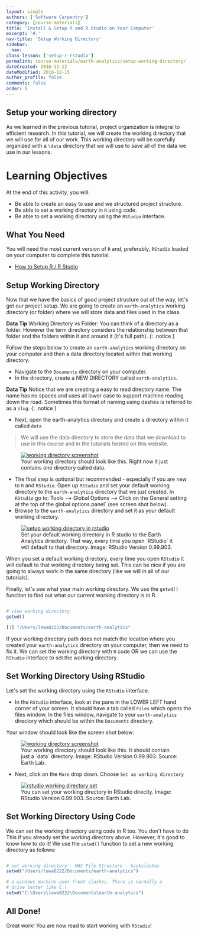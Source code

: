 ```yaml
---
layout: single
authors: ['Software Carpentry']
category: [course-materials]
title: 'Install & Setup R and R Studio on Your Computer'
excerpt: '#.'
nav-title: 'Setup Working Directory'
sidebar:
  nav:
class-lesson: ['setup-r-rstudio']
permalink: course-materials/earth-analytics/setup-working-directory/
dateCreated: 2016-12-12
dateModified: 2016-12-15
author_profile: false
comments: false
order: 5
---
```



## Setup your working directory

As we learned in the previous tutorial, project organization is integral to
efficient research. In this tutorial, we will create the working directory that
we will use for all of our work. This working directory will be carefully
organized with a `\data` directory that we will use to save all of the data we
use in our lessons.

<div class='notice--success' markdown="1">

# Learning Objectives
At the end of this activity, you will:

* Be able to create an easy to use and we structured project structure.
* Be able to set a working directory in `R` using code.
* Be able to set a working directory using the `RStudio` interface.

## What You Need

You will need the most current version of `R` and, preferably, `RStudio` loaded on
your computer to complete this tutorial.

* [How to Setup R / R Studio](/course-materials/earth-analytics/setup-r-rstudio/)

</div>


## Setup Working Directory

Now that we have the basics of good project structure out of the way, let's get
our project setup. We are going to create an `earth-analytics` working directory
(or folder) where we will store data and files used in the class.

<i class="fa fa-star"></i> **Data Tip** Working Directory vs Folder: You can think
of a directory as a folder. However the term directory considers the relationship
between that folder and the folders within it and around it (it's full path).
{: .notice }

Follow the steps below to create an `earth-analytics` working directory on your
computer and then a data directory located within that working directory.

* Navigate to the `Documents` directory on your computer.
* In the directory, create a NEW DIRECTORY called `earth-analytics`.

<i class="fa fa-star"></i> **Data Tip** Notice that we are creating a easy to
read directory name. The name has no spaces and uses all lower case to support
machine reading down the road. Sometimes this format of naming using dashes is
referred to as a `slug`.
{: .notice }

* Next, open the earth-analytics directory and create a directory within it
called `data`

> We will use the data directory to store the data that we download to use in
> this course and in the tutorials hosted on this website.



<figure>
	<a href="{{ site.url }}/images/course-materials/earth-analytics/setup-r-rstudio/working-dir-os.png">
	<img src="{{ site.url }}/images/course-materials/earth-analytics/setup-r-rstudio/working-dir-os.png" alt="working directory screenshot"></a>
	<figcaption> Your working directory should look like this. Right now it just
	contains one directory called data.
	</figcaption>
</figure>

* The final step is optional but recommended - especially if you are new to `R`
and `RStudio`. Open up `RStudio` and set your default working directory
to the `earth-analytics` directory that we just created. In `RStudio` go to:
Tools --> Global Options --> Click on the General setting at the top of the global
options panel` (see screen shot below).
* Browse to the `earth-analytics` directory and set it as your default working directory.

<figure>
	<a href="{{ site.url }}/images/course-materials/earth-analytics/setup-r-rstudio/r-studio-wd-setup.png">
	<img src="{{ site.url }}/images/course-materials/earth-analytics/setup-r-rstudio/r-studio-wd-setup.png" alt="setup working directory in rstudio"></a>
	<figcaption> Set your default working directory in R studio to the Earth Analytics
  directory. That way, every time you open `RStudio` it will default to that
  directory. Image: RStudio Version 0.99.903.
	</figcaption>
</figure>

When you set a default working directory, every time you open `RStudio` it will
default to that working directory being set. This can be nice if you are going
to always work in the same directory (like we will in all of our tutorials).

Finally, let's see what your main working directory. We use the  `getwd()` function
to find out what our current working directory is in R.


```r

# view working directory
getwd()

```


```r
[1] "/Users/lewa8222/Documents/earth-analytics"
```

If your working directory path does not match the location where you created your
`earth-analytics` directory on your computer, then we need to fix it. We can
set the working directory with `R` code OR we can use the `RStudio` interface to
set the working directory.

## Set Working Directory Using RStudio

Let's set the working directory using the `RStudio` interface.

* In the `RStudio` interface, look at the pane in the LOWER LEFT hand corner of your
screen. It should have a tab called `Files` which opens the files window. In
the files window, navigate to your `earth-analytics` directory which should be
within the `Documents` directory.

Your window should look like the screen shot below:

<figure>
	<a href="{{ site.url }}/images/course-materials/earth-analytics/setup-r-rstudio/working-directory.png">
	<img src="{{ site.url }}/images/course-materials/earth-analytics/setup-r-rstudio/working-directory.png" alt="working directory screenshot"></a>
	<figcaption> Your working directory should look like this. It should contain
	just a `data` directory. Image: RStudio Version 0.99.903. Source: Earth Lab.
	</figcaption>
</figure>

* Next, click on the `More` drop down. Choose `Set as working directory`

<figure>
	<a href="{{ site.url }}/images/course-materials/earth-analytics/setup-r-rstudio/set-working-dir-rstudio.png">
	<img src="{{ site.url }}/images/course-materials/earth-analytics/setup-r-rstudio/set-working-dir-rstudio.png" alt="rstudio working directory set"></a>
	<figcaption> You can set your working directory in RStudio directly. Image: RStudio Version 0.99.903. Source: Earth Lab.
	</figcaption>
</figure>


## Set Working Directory Using Code

We can set the working directory  using code in R too. You don't have to do This
if you already set the working directory above. However, it's good to know how
to do it! We use the `setwd()` function to set a new working directory as follows:



```r

# set working directory - MAC File Structure - backslashes
setwd("/Users/lewa8222/Documents/earth-analytics")

# a windows machine uses front slashes. There is normally a
# drive letter like C:\
setwd("C:\Users\lewa8222\Documents\earth-analytics")

```

## All Done!
Great work! You are now read to start working with `RStudio`!
